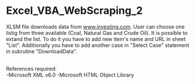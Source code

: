 # Excel_VBA_WebScraping_2

XLSM file downloads data from www.investing.com. User can choose one listig from three available (Coal, Natural Gas and Crude Oil). It is possible to extand the list. To do it you have to add new item's name and URL in sheet "List". Additionally you have to add another case in "Select Case" statement in subrutine "DownloadData". <br><br>

References required: <br>
-Microsoft XML v6.0
-Microsoft HTML Object Library
